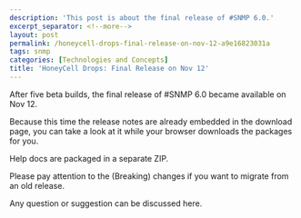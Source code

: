 ```yaml
---
description: 'This post is about the final release of #SNMP 6.0.'
excerpt_separator: <!--more-->
layout: post
permalink: /honeycell-drops-final-release-on-nov-12-a9e16823031a
tags: snmp
categories: [Technologies and Concepts]
title: 'HoneyCell Drops: Final Release on Nov 12'
---
```

After five beta builds, the final release of #SNMP 6.0 became available on Nov 12.

Because this time the release notes are already embedded in the download page, you can take a look at it while your browser downloads the packages for you.

Help docs are packaged in a separate ZIP.

Please pay attention to the (Breaking) changes if you want to migrate from an old release.

Any question or suggestion can be discussed here.
<!--more-->